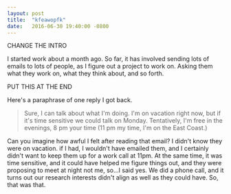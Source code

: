```yaml
---
layout: post
title:  "kfeawopfk"
date:   2016-06-30 19:40:00 -0800
---
```


CHANGE THE INTRO

I started work about a month ago. So far, it has involved sending lots of
emails to lots of people, as I figure out a project to work on. Asking
them what they work on, what they think about, and so forth.

PUT THIS AT THE END

Here's a paraphrase of one reply I got back.

> Sure, I can talk about what I'm doing. I'm on vacation right now, but
> if it's time sensitive we could talk on Monday. Tentatively, I'm free
> in the evenings, 8 pm your time (11 pm my time, I'm on the East Coast.)

Can you imagine how awful I felt after reading that email? I didn't know
they were on vacation. if I had, I wouldn't have emailed them, and I certainly
didn't want to keep them up for a work call at 11pm. At the same time,
it was time sensitive, and it could have helped me figure things out, and they
were proposing to meet at night not me, so...I said yes. We did a phone call,
and it turns out our research interests didn't align as well as they could have.
So, that was that.




